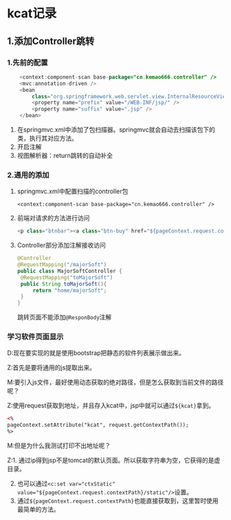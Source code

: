 # kcat记录   

##  1.添加Controller跳转    

### 1.先前的配置

```java
	<context:component-scan base-package="cn.kemao666.controller" />
	<mvc:annotation-driven />
	<bean
		class="org.springframework.web.servlet.view.InternalResourceViewResolver">
		<property name="prefix" value="/WEB-INF/jsp/" />
		<property name="suffix" value=".jsp" />
	</bean>
```

1. 在springmvc.xml中添加了包扫描器。springmvc就会自动去扫描该包下的类，执行其对应方法。    
2. 开启注解   
3. 视图解析器：return跳转的自动补全

### 2.通用的添加      

1. springmvc.xml中配置扫描的controller包

   ``<context:component-scan base-package="cn.kemao666.controller" />``   

2. 前端对请求的方法进行访问   

   ```java
   <p class="btnbar"><a class="btn-buy" href="${pageContext.request.contextPath}/majorSoft/toMajorSoft" target="_parent"><span class="paddingW"></span>点击进入&gt;&gt;</a></p>
   ```

3. Controller部分添加注解接收访问

   ```java
   @Controller
   @RequestMapping("/majorSoft")
   public class MajorSoftController {
   	@RequestMapping("toMajorSoft")
   	public String toMajorSoft(){
   		return "home/majorSoft";
   	}
   }
   ```

   跳转页面不能添加``@ResponBody``注解



### 学习软件页面显示   

D:现在要实现的就是使用bootstrap把静态的软件列表展示做出来。

Z:首先是要将通用的js提取出来。

M:要引入js文件，最好使用动态获取的绝对路径，但是怎么获取到当前文件的路径呢？

Z:使用request获取到地址，并且存入kcat中，jsp中就可以通过``${kcat}``拿到。

```html
<%
pageContext.setAttribute("kcat", request.getContextPath());
%>   
```

M:但是为什么我测试打印不出地址呢？

Z:1. 通过ip得到jsp不是tomcat的默认页面。所以获取字符串为空，它获得的是虚目录。

2. 也可以通过``<c:set var="ctxStatic" value="${pageContext.request.contextPath}/static"/>``设置。
3. 通过``${pageContext.request.contextPath}``也能直接获取到，这里暂时使用最简单的方法。






